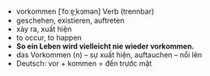 - vorkommen	[ˈfoːɐ̯ˌkɔmən]	Verb (trennbar)	
- geschehen, existieren, auftreten
- xảy ra, xuất hiện
- to occur, to happen
- **So ein Leben wird vielleicht nie wieder vorkommen.**
- das Vorkommen (n) – sự xuất hiện, auftauchen – nổi lên	
- Deutsch: vor + kommen = đến trước mặt